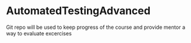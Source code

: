 # AutomatedTestingAdvanced
Git repo will be used to keep progress of the course and provide mentor a way to evaluate excercises


